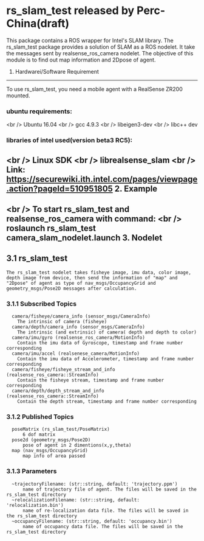 rs_slam_test released by Perc-China(draft)
==============================================
This package contains a ROS wrapper for Intel's SLAM library. The rs_slam_test package provides a solution of SLAM as a ROS nodelet. It take the messages sent by realsense_ros_camera nodelet. The objective of this module is to find out map information and 2Dpose of agent.

1. Hardwarei/Software Requirement
----------------------------------------------
  To use rs_slam_test, you need a mobile agent with a RealSense ZR200 mounted.
###  ubuntu requirements:
<br /\>     Ubuntu 16.04
<br /\>     gcc 4.9.3
<br /\>     libeigen3-dev
<br /\>     libc++ dev 
###  libraries of intel used(version beta3 RC5):
<br /\>     Linux SDK
<br /\>     librealsense_slam
<br /\>     Link: https://securewiki.ith.intel.com/pages/viewpage.action?pageId=510951805
2. Example 
--------------------------------------------
<br /\>    To start rs_slam_test and realsense_ros_camera with command: 
<br /\>       roslaunch rs_slam_test camera_slam_nodelet.launch
3. Nodelet
--------------------------------------------
## 3.1 rs_slam_test 
    The rs_slam_test nodelet takes fisheye image, imu data, color image, depth image from device, then send the information of "map" and "2Dpose" of agent as type of nav_msgs/OccupancyGrid and geometry_msgs/Pose2D messages after calculation.
###  3.1.1 Subscribed Topics
      camera/fisheye/camera_info (sensor_msgs/CameraInfo)
        The intrinsic of camera (fisheye)
      camera/depth/camera_info (sensor_msgs/CameraInfo)
        The intrinsic (and extrinsic) of camera( depth and depth to color)
      camera/imu/gyro (realsense_ros_camera/MotionInfo)
        Contain the imu data of Gyroscope, timestamp and frame number corresponding
      camera/imu/accel (realsenese_camera/MotionInfo)
        Contain the imu data of Accelerometer, timestamp and frame number corresponding
      camera/fisheye/fisheye_stream_and_info (realsense_ros_camera::StreamInfo)
        Contain the fisheye stream, timestamp and frame number corresponding
      camera/depth/depth_stream_and_info (realsense_ros_camera::StreamInfo)
        Contain the depth stream, timestamp and frame number corresponding
###  3.1.2 Published Topics
      poseMatrix (rs_slam_test/PoseMatrix)
          6 dof matrix 
      pose2d (geometry_msgs/Pose2D)
          pose of agent in 2 dimentions(x,y,theta)
      map (nav_msgs/OccupancyGrid)
          map info of area passed
###  3.1.3 Parameters
      ~trajectoryFilename: (str::string, default: 'trajectory.ppm') 
          name of trajectory file of agent. The files will be saved in the rs_slam_test directory
      ~relocalizationFilename: (str::string, default: 'relocalization.bin')
          name of re-localization data file. The files will be saved in the rs_slam_test directory
      ~occupancyFilename: (str::string, default: 'occupancy.bin')
          name of occupancy data file. The files will be saved in the rs_slam_test directory


